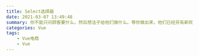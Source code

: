 ```yaml
---
title: Select选择器
date: 2021-03-07 13:49:48
summary: 你不能只问顾客要什么，然后想法子给他们做什么。等你做出来，他们已经另有新欢了。
categories: Vue
tags:
	- Vue电商
	- Vue
---
```

